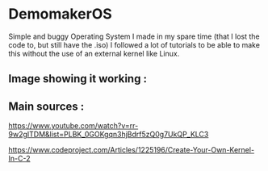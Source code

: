 # DemomakerOS
Simple and buggy Operating System I made in my spare time (that I lost the code to, but still have the .iso)
I followed a lot of tutorials to be able to make this without the use of an external kernel like Linux.

## Image showing it working :


## Main sources :

https://www.youtube.com/watch?v=rr-9w2gITDM&list=PLBK_0GOKgqn3hjBdrf5zQ0g7UkQP_KLC3

https://www.codeproject.com/Articles/1225196/Create-Your-Own-Kernel-In-C-2
